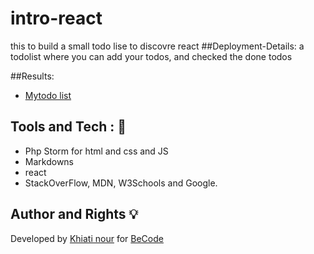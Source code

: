 
# intro-react
this to build a small todo lise to discovre react 
##Deployment-Details:
a todolist where you can add your todos, and checked the done todos 

##Results:

+ [Mytodo list](https://keen-meninsky-05ac09.netlify.app/)

## Tools and Tech : :hammer:
- Php Storm for html and css and JS
- Markdowns
- react
- StackOverFlow, MDN, W3Schools and Google.

## Author and Rights :bulb:
Developed by [Khiati nour](https://github.com/khiati-nour) for [BeCode](https://becode.org/)


